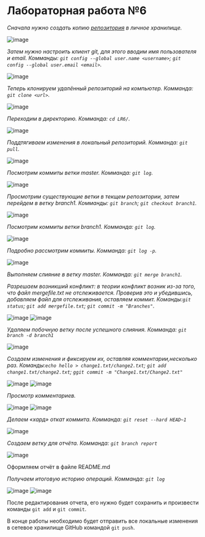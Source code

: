 # Лабораторная работа №6
*Сначала нужно создать копию [репозитория](https://github.com/Kurtyanik/LR6/) в личное хранилище.*

![image](https://github.com/4018KChepurnovaSS/LR6/blob/master/screens/1%20%D1%81%D0%BA%D1%80%D0%B8%D0%BD%202%20%D0%BB%D0%B0%D0%B1%D0%B0.png)

*Затем нужно настроить клиент git, для этого вводим имя пользователя и email. Комманды: `git config --global user.name <username>`; `git config --global user.email <email>`.*

![image](https://github.com/4018KChepurnovaSS/LR6/blob/master/screens/%D0%BD%D0%B0%D1%81%D1%82%D1%80%D0%BE%D0%B9%D0%BA%D0%B0%20%D0%BA%D0%BB%D0%B8%D0%B5%D0%BD%D1%82%D0%B0%20git.png)

*Теперь клонируем удалённый репозиторий на компьютер. Комманда: `git clone <url>`.*

![image](https://github.com/4018KChepurnovaSS/LR6/blob/master/screens/%D0%BA%D0%BB%D0%BE%D0%BD%D0%B8%D1%80%D0%BE%D0%B2%D0%B0%D0%BD%D0%B8%D0%B5%20%D1%83%D0%B4%D0%B0%D0%BB%D0%B5%D0%BD%D0%BD%D0%BE%D0%B3%D0%BE%20%D1%80%D0%B5%D0%BF%D0%BE%D0%B7%D0%B8%D1%82%D0%BE%D1%80%D0%B8%D1%8F.png)

*Переходим в директорию. Комманда: `cd LR6/`.*

![image](https://github.com/4018KChepurnovaSS/LR6/blob/master/screens/%D0%BF%D0%B5%D1%80%D0%B5%D1%85%D0%BE%D0%B4%20%D0%B2%20%D0%B4%D0%B8%D1%80%D0%B5%D0%BA%D1%82%D0%BE%D1%80%D0%B8%D1%8E%20cd.png)

*Поддтягиваем изменения в локальный репозиторий. Комманда: `git pull`.*

![image](https://github.com/4018KChepurnovaSS/LR6/blob/master/screens/pull.png)

*Посмотрим коммиты ветки master. Комманда: `git log`.*

![image](https://github.com/4018KChepurnovaSS/LR6/blob/master/screens/git%20log.png)

*Просмотрим существующие ветки в текщем репозитории, затем перейдем в ветку branch1. Комманды: `git branch`; `git checkout branch1`.*

![image](https://github.com/4018KChepurnovaSS/LR6/blob/master/screens/git%20Branch.png)

*Посмотрим коммиты ветки branch1. Комманда: `git log`.*

![image](https://github.com/4018KChepurnovaSS/LR6/blob/master/screens/Branch%20git%20log.png)

*Подробно рассмотрим коммиты. Комманда: `git log -p`.*

![image](https://github.com/4018KChepurnovaSS/LR6/blob/master/screens/log%20-p.png)

*Выполняем слияние в ветку master. Комманда: `git merge branch1`.*

*Разрешаем возникший конфликт: в теории конфликт возник из-за того, что файл mergefile.txt не отслеживается. Проверив это и убедившись, добавляем файл для отслеживания, оставляем коммит. Команды:`git status`; `git add mergefile.txt`; `git commit -m "Branches"`.*

![image](https://github.com/4018KChepurnovaSS/LR6/blob/master/screens/2021-11-18%20(11).png)
![image](https://github.com/4018KChepurnovaSS/LR6/blob/master/screens/2021-11-18%20(12).png)

*Удаляем побочную ветку после успешного слияния. Комманда: `git branch -d branch1`*

![image](https://github.com/4018KSigachevaDN/LR6/blob/master/images/12.png)

*Создаем изменения и фиксируем их, оставляя комментарии,несколько раз. Команды:`echo hello > change1.txt/change2.txt`; `git add change1.txt/change2.txt`; `ggit commit -m "Change1.txt/Change2.txt"`*

![image](https://github.com/4018KSigachevaDN/LR6/blob/master/images/13.png)
![image](https://github.com/4018KSigachevaDN/LR6/blob/master/images/14.png)

*Просмотр комментариев.*

![image](https://github.com/4018KSigachevaDN/LR6/blob/master/images/15.png)
![image](https://github.com/4018KSigachevaDN/LR6/blob/master/images/16.png)

*Делаем «хард» откат коммита. Комманда: `git reset --hard HEAD~1`*

![image](https://github.com/4018KSigachevaDN/LR6/blob/master/images/17.png)

*Создаем ветку для отчёта. Комманда: `git branch report`*

![image](https://github.com/4018KSigachevaDN/LR6/blob/master/images/18.png)

Оформляем отчёт в файле README.md 

*Получаем итоговую историю операций.  Комманда: `git log`*

![image](https://github.com/4018KSigachevaDN/LR6/blob/master/images/19.png)
![image](https://github.com/4018KSigachevaDN/LR6/blob/master/images/20.png)

После редактирования отчета, его нужно будет сохранить и произвести команды `git add` и `git commit`.

В конце работы необходимо будет отправить все локальные изменения в сетевое хранилище GitHub командой `git push`.
